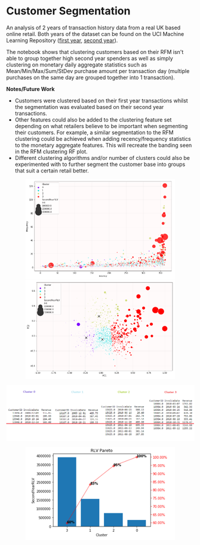 # Customer Segmentation

An analysis of 2 years of transaction history data from a real UK based online retail. Both years of the dataset can be found on the UCI Machine Learning Repository ([first year](https://archive.ics.uci.edu/ml/datasets/Online+Retail+II), [second year](https://archive.ics.uci.edu/ml/datasets/Online+Retail)).

The notebook shows that clustering customers based on their RFM isn't able to group together high second year spenders as well as simply clustering on monetary daily aggregate statistics such as Mean/Min/Max/Sum/StDev purchase amount per transaction day (multiple purchases on the same day are grouped together into 1 transaction).

**Notes/Future Work**

- Customers were clustered based on their first year transactions whilst the segmentation was evaluated based on their second year transactions.
- Other features could also be added to the clustering feature set depending on what retailers believe to be important when segmenting their customers. For example, a similar segmentation to the RFM clustering could be achieved when adding recency/frequency statistics to the monetary aggregate features. This will recreate the banding seen in the RFM clustering RF plot.
- Different clustering algorithms and/or number of clusters could also be experimented with to further segment the customer base into groups that suit a certain retail better.

<p align="center">
  <img src="data/figures/monetary_cluster_rf.png" width="400">
  <img src="data/figures/monetary_cluster_pca.png" width="400">
</p>
<p align="center"><img src="data/figures/typical_customer.png" width=800></p>
<p align="center"><img src="data/figures/pareto.png" width=400></p>
